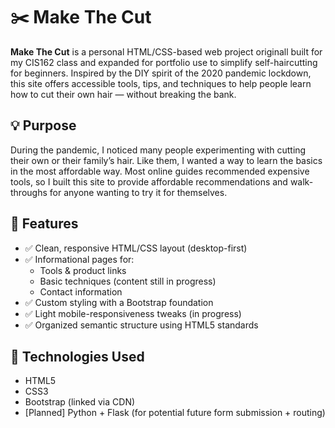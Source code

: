 # ✂️ Make The Cut

**Make The Cut** is a personal HTML/CSS-based web project originall built for my CIS162 class and expanded for portfolio use to simplify self-haircutting for beginners. Inspired by the DIY spirit of the 2020 pandemic lockdown, this site offers accessible tools, tips, and techniques to help people learn how to cut their own hair — without breaking the bank.

## 💡 Purpose

During the pandemic, I noticed many people experimenting with cutting their own or their family’s hair. Like them, I wanted a way to learn the basics in the most affordable way. Most online guides recommended expensive tools, so I built this site to provide affordable recommendations and walk-throughs for anyone wanting to try it for themselves.

## 🔧 Features

- ✅ Clean, responsive HTML/CSS layout (desktop-first)
- ✅ Informational pages for:
  - Tools & product links
  - Basic techniques (content still in progress)
  - Contact information
- ✅ Custom styling with a Bootstrap foundation
- ✅ Light mobile-responsiveness tweaks (in progress)
- ✅ Organized semantic structure using HTML5 standards

## 📂 Technologies Used

- HTML5
- CSS3
- Bootstrap (linked via CDN)
- [Planned] Python + Flask (for potential future form submission + routing)

